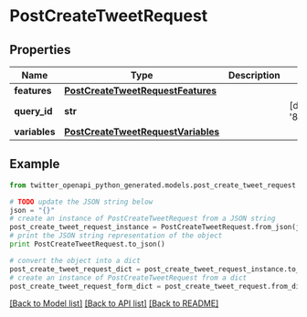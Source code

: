 # PostCreateTweetRequest


## Properties

Name | Type | Description | Notes
------------ | ------------- | ------------- | -------------
**features** | [**PostCreateTweetRequestFeatures**](PostCreateTweetRequestFeatures.md) |  | 
**query_id** | **str** |  | [default to '8ED1SMuUGkOZVBEjiYUTfw']
**variables** | [**PostCreateTweetRequestVariables**](PostCreateTweetRequestVariables.md) |  | 

## Example

```python
from twitter_openapi_python_generated.models.post_create_tweet_request import PostCreateTweetRequest

# TODO update the JSON string below
json = "{}"
# create an instance of PostCreateTweetRequest from a JSON string
post_create_tweet_request_instance = PostCreateTweetRequest.from_json(json)
# print the JSON string representation of the object
print PostCreateTweetRequest.to_json()

# convert the object into a dict
post_create_tweet_request_dict = post_create_tweet_request_instance.to_dict()
# create an instance of PostCreateTweetRequest from a dict
post_create_tweet_request_form_dict = post_create_tweet_request.from_dict(post_create_tweet_request_dict)
```
[[Back to Model list]](../README.md#documentation-for-models) [[Back to API list]](../README.md#documentation-for-api-endpoints) [[Back to README]](../README.md)


